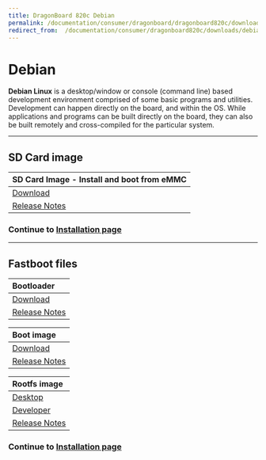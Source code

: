 ```yaml
---
title: DragonBoard 820c Debian
permalink: /documentation/consumer/dragonboard/dragonboard820c/downloads/debian/
redirect_from:  /documentation/consumer/dragonboard820c/downloads/debian/
---
```

# Debian

**Debian Linux** is a desktop/window or console (command line) based development environment comprised of some basic programs and utilities. Development can happen directly on the board, and within the OS. While applications and programs can be built directly on the board, they can also be built remotely and cross-compiled for the particular system.

***

## SD Card image

| SD Card Image - Install and boot from eMMC                                                                                             |
|:---------------------------------------------------------------------------------------------------------------------------------------|
|[Download](http://snapshots.linaro.org/96boards/dragonboard820c/linaro/rescue/latest/dragonboard-820c-sdcard-rescue-*.zip)              |
|[Release Notes](http://snapshots.linaro.org/96boards/dragonboard820c/linaro/rescue/latest/)                                             |

### Continue to [Installation page](../installation)

***

## Fastboot files

| Bootloader                                                                                                                             |
|:---------------------------------------------------------------------------------------------------------------------------------------|
| [Download](http://snapshots.linaro.org/96boards/dragonboard820c/linaro/rescue/latest/dragonboard-820c-bootloader-ufs-linux-*.zip)       |
| [Release Notes](http://snapshots.linaro.org/96boards/dragonboard820c/linaro/rescue/latest/)                                             |

| Boot image                                                                                                                              |
|:----------------------------------------------------------------------------------------------------------------------------------------|
| [Download](http://snapshots.linaro.org/96boards/dragonboard820c/linaro/debian/latest/boot-linaro-*-dragonboard-820c-*.img.gz)       |
| [Release Notes](http://snapshots.linaro.org/96boards/dragonboard820c/linaro/debian/latest/)                                             |

| Rootfs image                                                                                                                            |
|:----------------------------------------------------------------------------------------------------------------------------------------|
| [Desktop](http://snapshots.linaro.org/96boards/dragonboard820c/linaro/debian/latest/linaro-*-alip-dragonboard-820c-*.img.gz)            |
| [Developer](http://snapshots.linaro.org/96boards/dragonboard820c/linaro/debian/latest/linaro-*-developer-dragonboard-820c-*.img.gz)     |
| [Release Notes](http://snapshots.linaro.org/96boards/dragonboard820c/linaro/debian/latest/)                                             |

### Continue to [Installation page](../installation)
